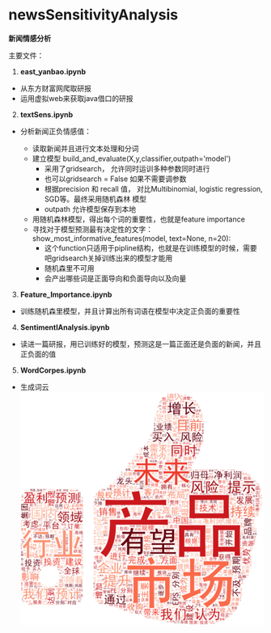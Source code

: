 # newsSensitivityAnalysis
**新闻情感分析**

主要文件：
1. **east_yanbao.ipynb**
  - 从东方财富网爬取研报
  - 运用虚拟web来获取java借口的研报
  
2. **textSens.ipynb**
  
  * 分析新闻正负情感值：

     - 读取新闻并且进行文本处理和分词
     - 建立模型 build_and_evaluate(X,y,classifier,outpath='model')
          - 采用了gridsearch， 允许同时运训多种参数同时进行
          - 也可以gridsearch = False 如果不需要调参数
          - 根据precision 和 recall 值， 对比Multibinomial, logistic regression, SGD等。最终采用随机森林 模型
          - outpath 允许模型保存到本地
     - 用随机森林模型，得出每个词的重要性，也就是feature importance
     - 寻找对于模型预测最有决定性的文字：show_most_informative_features(model, text=None, n=20):
          - 这个function只适用于pipline结构，也就是在训练模型的时候，需要吧gridsearch关掉训练出来的模型才能用
          - 随机森里不可用
          - 会产出哪些词是正面导向和负面导向以及向量

3. **Feature_Importance.ipynb**
  - 训练随机森里模型，并且计算出所有词语在模型中决定正负面的重要性
  
4. **SentimentlAnalysis.ipynb**
  - 读进一篇研报，用已训练好的模型，预测这是一篇正面还是负面的新闻，并且正负面的值

5. **WordCorpes.ipynb**
  - 生成词云
    ![正面](img/thumbup_pos.png)
    
